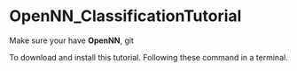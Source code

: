 # OpenNN_ClassificationTutorial

Make sure your have **OpenNN**, git

To download and install this tutorial. Following these command in a terminal.
